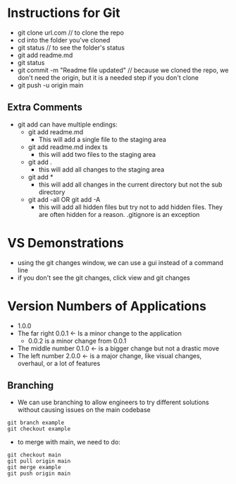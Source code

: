 # Instructions for Git

* git clone url.com // to clone the repo
* cd into the folder you've cloned
* git status // to see the folder's status
* git add readme.md
* git status
* git commit -m "Readme file updated" // because we cloned the repo, we don't need the origin, but it is a needed step if you don't clone
* git push -u origin main
## Extra Comments

* git add can have multiple endings:
	* git add readme.md
		* This will add a single file to the staging area
	* git add readme.md index ts
		* this will add two files to the staging area
	* git add .
		* this will add all changes to the staging area
	* git add *
		* this will add all changes in the current directory but not the sub directory
	* git add -all OR git add -A
		* this will add all hidden files but try not to add hidden files. They are often hidden for a reason. .gitignore is an exception

# VS Demonstrations
* using the git changes window, we can use a gui instead of a command line
* if you don't see the git changes, click view and git changes

# Version Numbers of Applications

* 1.0.0
* The far right 0.0.1 <- Is a minor change to the application
	* 0.0.2 is a minor change from 0.0.1
* The middle number 0.1.0 <- is a bigger change but not a drastic move
* The left number 2.0.0 <- is a major change, like visual changes, overhaul, or a lot of features

## Branching

* We can use branching to allow engineers to try different solutions without causing issues on the main codebase
```
git branch example
git checkout example
```
* to merge with main, we need to do:
```
git checkout main
git pull origin main
git merge example
git push origin main
```